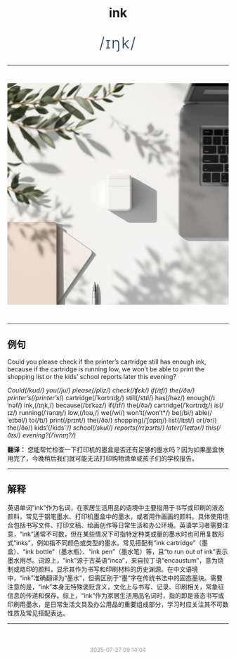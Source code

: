 <div align="center">

# ink

<div style="margin: 30px 0;">
<h1 style="font-size: 2.5em; font-weight: 300; letter-spacing: 2px; margin: 0; color: #2c3e50;">
/ɪŋk/
</h1>
</div>

</div>

---

<div align="center" style="margin: 40px 0;">

![ink](images/ink.png)

</div>

---

## 例句

Could you please check if the printer’s cartridge still has enough ink, because if the cartridge is running low, we won’t be able to print the shopping list or the kids’ school reports later this evening?

*Could(/kʊd/) you(/ju/) please(/pliz/) check(/ʧɛk/) if(/ɪf/) the(/ðə/) printer’s(/printer’s*/) cartridge(/ˈkɑrtrɪʤ/) still(/stɪl/) has(/həz/) enough(/ɪˈnəf/) ink,(/ɪŋk,/) because(/bɪˈkəz/) if(/ɪf/) the(/ðə/) cartridge(/ˈkɑrtrɪʤ/) is(/ɪz/) running(/ˈrənɪŋ/) low,(/loʊ,/) we(/wi/) won’t(/won’t*/) be(/bi/) able(/ˈeɪbəl/) to(/tɪ/) print(/prɪnt/) the(/ðə/) shopping(/ˈʃɑpɪŋ/) list(/lɪst/) or(/ər/) the(/ðə/) kids’(/kids’*’/) school(/skul/) reports(/rɪˈpɔrts/) later(/ˈleɪtər/) this(/ðɪs/) evening?(/ˈivnɪŋ?/)*

**翻译：** 您能帮忙检查一下打印机的墨盒是否还有足够的墨水吗？因为如果墨盒快用完了，今晚稍后我们就可能无法打印购物清单或孩子们的学校报告。

---

## 解释

英语单词“ink”作为名词，在家居生活用品的语境中主要指用于书写或印刷的液态颜料，常见于钢笔墨水、打印机墨盒中的墨水，或者用作画画的颜料。具体使用场合包括书写文件、打印文稿、绘画创作等日常生活和办公环境。英语学习者需要注意，“ink”通常不可数，但在某些情况下可指特定种类或量的墨水时也可用复数形式“inks”，例如指不同颜色或类型的墨水。常见搭配有“ink cartridge”（墨盒）、“ink bottle”（墨水瓶）、“ink pen”（墨水笔）等，且“to run out of ink”表示墨水用尽。词源上，“ink”源于古英语“inca”，来自拉丁语“encaustum”，意为烧制或烙印的颜料，显示其作为书写和印刷材料的历史渊源。在中文语境中，“ink”准确翻译为“墨水”，但需区别于“墨”字在传统书法中的固态墨块。需要注意的是，“ink”本身无特殊褒贬含义，文化上与书写、记录、印刷相关，常象征信息的传递和保存。综上，“ink”作为家居生活用品名词时，指的即是液态书写或印刷用墨水，是日常生活文具及办公用品的重要组成部分，学习时应关注其不可数性质及常见搭配表达。


---

<div align="center" style="margin-top: 50px;">
<small style="color: #999; font-size: 0.9em;">2025-07-27 09:14:04</small>
</div>
